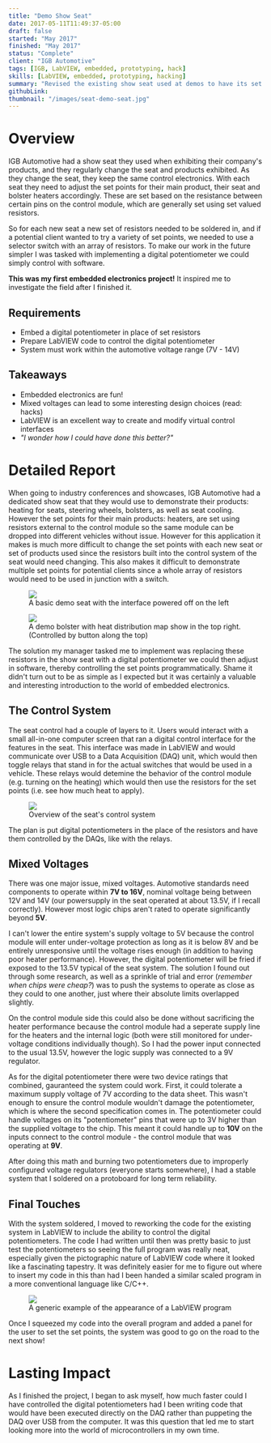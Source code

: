 ```yaml
---
title: "Demo Show Seat"
date: 2017-05-11T11:49:37-05:00
draft: false
started: "May 2017"
finished: "May 2017"
status: "Complete"
client: "IGB Automotive"
tags: [IGB, LabVIEW, embedded, prototyping, hack]
skills: [LabVIEW, embedded, prototyping, hacking]
summary: "Revised the existing show seat used at demos to have its set points easily reconfigured with software. **My first embedded electronics project!**"
githubLink:
thumbnail: "/images/seat-demo-seat.jpg"
---
```


# Overview

IGB Automotive had a show seat they used when exhibiting their company's products, and they regularly change the seat and 
products exhibited. As they change the seat, they keep the same control electronics. With each seat they need to adjust the 
set points for their main product, their seat and bolster heaters accordingly. These are set based on the resistance between 
certain pins on the control module, which are generally set using set valued resistors.

So for each new seat a new set of resistors needed to be soldered in, and if a potential client wanted to try a variety of 
set points, we needed to use a selector switch with an array of resistors. To make our work in the future simpler I was 
tasked with implementing a digital potentiometer we could simply control with software.

**This was my first embedded electronics project!** It inspired me to investigate the field after I finished it.

## Requirements

- Embed a digital potentiometer in place of set resistors
- Prepare LabVIEW code to control the digital potentiometer
- System must work within the automotive voltage range (7V - 14V)

## Takeaways

- Embedded electronics are fun!
- Mixed voltages can lead to some interesting design choices (read: hacks)
- LabVIEW is an excellent way to create and modify virtual control interfaces
- *"I wonder how I could have done this better?"*

# Detailed Report

When going to industry conferences and showcases, IGB Automotive had a dedicated show seat that they would use to demonstrate 
their products: heating for seats, steering wheels, bolsters, as well as seat cooling. However the set points for their main 
products: heaters, are set using resistors external to the control module so the same module can be dropped into different 
vehicles without issue. However for this application it makes is much more difficult to change the set points with each new 
seat or set of products used since the resistors built into the control system of the seat would need changing. This also 
makes it difficult to demonstrate multiple set points for potential clients since a whole array of resistors would need to 
be used in junction with a switch. 

<figure>
<img src="/images/seat-demo-seat.jpg">
<figcaption>A basic demo seat with the interface powered off on the left</figcaption>
</figure>

<figure>
<img src="/images/seat-demo-bolster.jpg">
<figcaption>A demo bolster with heat distribution map show in the top right. (Controlled by button along the top)</figcaption>
</figure>

The solution my manager tasked me to implement was replacing these resistors in the show seat with a digital potentiometer we 
could then adjust in software, thereby controlling the set points programmatically. Shame it didn't turn out to be as simple 
as I expected but it was certainly a valuable and interesting introduction to the world of embedded electronics.

## The Control System

The seat control had a couple of layers to it. Users would interact with a small all-in-one computer screen that ran a digital 
control interface for the features in the seat. This interface was made in LabVIEW and would communicate over USB to a Data 
Acquisition (DAQ) unit, which would then toggle relays that stand in for the actual switches that would be used in a vehicle. 
These relays would detemine the behavior of the control module (e.g. turning on the heating) which would then use the resistors 
for the set points (i.e. see how much heat to apply).

<figure>
<img src="/images/seat-flow.png">
<figcaption>Overview of the seat's control system</figcaption>
</figure>

The plan is put digital potentiometers in the place of the resistors and have them controlled by the DAQs, like with the relays.

## Mixed Voltages

There was one major issue, mixed voltages. Automotive standards need components to operate within **7V to 16V**, nominal voltage 
being between 12V and 14V (our powersupply in the seat operated at about 13.5V, if I recall correctly). However most logic chips 
aren't rated to operate significantly beyond **5V**. 

I can't lower the entire system's supply voltage to 5V because the control module will enter under-voltage protection as long as 
it is below 8V and be entirely unresponsive until the voltage rises enough (in addition to having poor heater performance). 
However, the digital potentiometer will be fried if exposed to the 13.5V typical of the seat system. The solution I found out 
through some research, as well as a sprinkle of trial and error (*remember when chips were cheap?*) was to push the systems to 
operate as close as they could to one another, just where their absolute limits overlapped slightly.

On the control module side this could also be done without sacrificing the heater performance because the control module had a 
seperate supply line for the heaters and the internal logic (both were still monitored for under-voltage conditions individually 
though). So I had the power input connected to the usual 13.5V, however the logic supply was connected to a 9V regulator.

As for the digital potentiometer there were two device ratings that combined, gauranteed the system could work. First, it could 
tolerate a maximum supply voltage of 7V according to the data sheet. This wasn't enough to ensure the control module wouldn't 
damage the potentiometer, which is where the second specification comes in. The potentiometer could handle voltages on its 
"potentiometer" pins that were up to 3V higher than the supplied voltage to the chip. This meant it could handle up to **10V** on 
the inputs connect to the control module - the control module that was operating at **9V**.

After doing this math and burning two potentiometers due to improperly configured voltage regulators (everyone starts somewhere), 
I had a stable system that I soldered on a protoboard for long term reliability.

## Final Touches

With the system soldered, I moved to reworking the code for the existing system in LabVIEW to include the ability to control the 
digital potentiometers. The code I had written until then was pretty basic to just test the potentiometers so seeing the full 
program was really neat, especially given the pictographic nature of LabVIEW code where it looked like a fascinating tapestry. 
It was definitely easier for me to figure out where to insert my code in this than had I been handed a similar scaled program in 
a more conventional language like C/C++.

<figure>
<img src="/images/seat-labview-example.png">
<figcaption>A generic example of the appearance of a LabVIEW program</figcaption>
</figure>

Once I squeezed my code into the overall program and added a panel for the user to set the set points, the system was good to go 
on the road to the next show!

# Lasting Impact

As I finished the project, I began to ask myself, how much faster could I have controlled the digital potentiometers had I been 
writing code that would have been executed directly on the DAQ rather than puppeting the DAQ over USB from the computer. It was 
this question that led me to start looking more into the world of microcontrollers in my own time.
